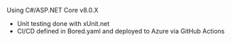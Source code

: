 Using C#/ASP.NET Core v8.0.X


- Unit testing done with xUnit.net
- CI/CD defined in Bored.yaml and deployed to Azure via GitHub Actions